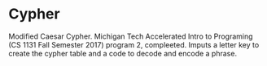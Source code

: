 # Cypher
Modified Caesar Cypher.
Michigan Tech Accelerated Intro to Programing (CS 1131 Fall Semester 2017)  program 2, compleeted.
Imputs a letter key to create the cypher table and a code to decode and encode a phrase.
